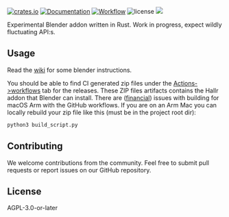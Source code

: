 [![crates.io](https://img.shields.io/crates/v/hallr.svg)](https://crates.io/crates/hallr)
[![Documentation](https://docs.rs/hallr/badge.svg)](https://docs.rs/hallr)
[![Workflow](https://github.com/eadf/hallr/workflows/Rust/badge.svg)](https://github.com/eadf/hallr.rs/workflows/Rust/badge.svg)
![license](https://img.shields.io/crates/l/hallr)
[![](https://img.shields.io/static/v1?label=Sponsor&message=%E2%9D%A4&logo=GitHub&color=%23fe8e86)](https://github.com/sponsors/eadf)

Experimental Blender addon written in Rust. Work in progress, expect wildly fluctuating API:s.

## Usage
Read the [wiki](https://github.com/eadf/hallr/wiki) for some blender instructions. 

You should be able to find CI generated zip files under the [Actions->workflows](https://github.com/eadf/hallr/actions) tab for the releases.
These ZIP files artifacts contains the Hallr addon that Blender can install. 
There are ([financial](https://github.blog/2023-10-02-introducing-the-new-apple-silicon-powered-m1-macos-larger-runner-for-github-actions/#new-macos-runner-pricing)) issues with building for macOS Arm with the GitHub workflows. 
If you are on an Arm Mac you can locally rebuild your zip file like this (must be in the project root dir):
```bash
python3 build_script.py
```

## Contributing

We welcome contributions from the community. 
Feel free to submit pull requests or report issues on our GitHub repository.

## License
AGPL-3.0-or-later
